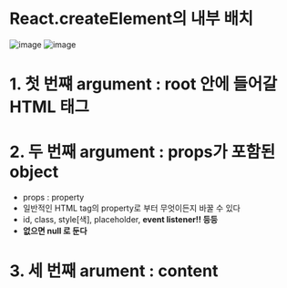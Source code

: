 # React.createElement의 내부 배치
![image](https://user-images.githubusercontent.com/86208370/175912242-87ca9649-f60c-42d4-bbf8-75b67cd7523b.png)
![image](https://user-images.githubusercontent.com/86208370/175914028-79eb2dd8-da5e-4c21-9c2d-684ca5e3ce40.png)



# 1. 첫 번쨰 argument : root 안에 들어갈 HTML 태그
# 2. 두 번째 argument : props가 포함된 object
- props : property
- 일반적인 HTML tag의 property로 부터 무엇이든지 바꿀 수 있다
- id, class, style[색], placeholder, <b> event listener!! <b> 등등
- 없으면 null 로 둔다
# 3. 세 번째 arument : content
